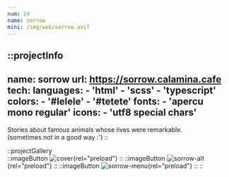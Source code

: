 ```yaml
---
num: 14
name: sorrow
mini: /img/web/sorrow.avif
---
```


::projectInfo
---
name: sorrow
url: https://sorrow.calamina.cafe
tech:
    languages:
      - 'html'
      - 'scss'
      - 'typescript'
    colors:
      - '#lelele'
      - '#tetete'
    fonts:
      - 'apercu mono regular'
    icons:
      - 'utf8 special chars'
---
Stories about famous animals whose lives were remarkable.\
(sometimes not in a good way :')
::

::projectGallery  
  ::imageButton
    ![cover](/img/web/sorrow.avif){rel="preload"}
  ::
  ::imageButton
    ![sorrow-alt](/img/web/sorrow/sorrow-alt.avif){rel="preload"}
  ::
  ::imageButton
    ![sorrow-menu](/img/web/sorrow/sorrow-menu.avif){rel="preload"}
  :: 
::

<!-- ::projectFeatures
:: -->